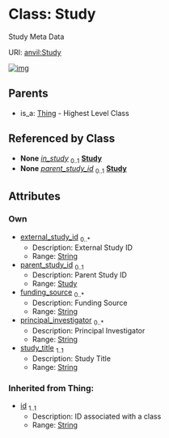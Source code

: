 
# Class: Study

Study Meta Data

URI: [anvil:Study](https://anvilproject.org/acr-harmonized-data-model/Study)


[![img](https://yuml.me/diagram/nofunky;dir:TB/class/[Thing],[Study]<parent_study_id%200..1-%20[Study&#124;external_study_id:string%20*;funding_source:string%20*;principal_investigator:string%20*;study_title:string;id(i):string],[Thing]^-[Study])](https://yuml.me/diagram/nofunky;dir:TB/class/[Thing],[Study]<parent_study_id%200..1-%20[Study&#124;external_study_id:string%20*;funding_source:string%20*;principal_investigator:string%20*;study_title:string;id(i):string],[Thing]^-[Study])

## Parents

 *  is_a: [Thing](Thing.md) - Highest Level Class

## Referenced by Class

 *  **None** *[in_study](in_study.md)*  <sub>0..1</sub>  **[Study](Study.md)**
 *  **None** *[parent_study_id](parent_study_id.md)*  <sub>0..1</sub>  **[Study](Study.md)**

## Attributes


### Own

 * [external_study_id](external_study_id.md)  <sub>0..\*</sub>
     * Description: External Study ID
     * Range: [String](types/String.md)
 * [parent_study_id](parent_study_id.md)  <sub>0..1</sub>
     * Description: Parent Study ID
     * Range: [Study](Study.md)
 * [funding_source](funding_source.md)  <sub>0..\*</sub>
     * Description: Funding Source
     * Range: [String](types/String.md)
 * [principal_investigator](principal_investigator.md)  <sub>0..\*</sub>
     * Description: Principal Investigator
     * Range: [String](types/String.md)
 * [study_title](study_title.md)  <sub>1..1</sub>
     * Description: Study Title
     * Range: [String](types/String.md)

### Inherited from Thing:

 * [id](id.md)  <sub>1..1</sub>
     * Description: ID associated with a class
     * Range: [String](types/String.md)
